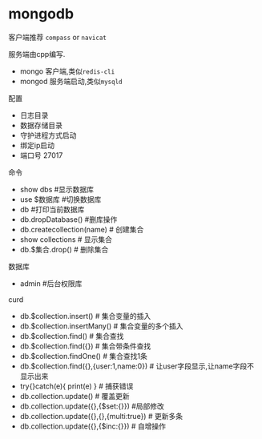 # mongodb

客户端推荐 `compass` or `navicat`

服务端由cpp编写.
- mongo 客户端,类似`redis-cli`
- mongod 服务端启动,类似`mysqld`

配置
- 日志目录
- 数据存储目录
- 守护进程方式启动
- 绑定ip启动
- 端口号 27017

命令
- show dbs #显示数据库
- use $数据库 #切换数据库
- db #打印当前数据库
- db.dropDatabase() #删库操作
- db.createcollection(name) # 创建集合
- show collections # 显示集合
- db.$集合.drop() # 删除集合

数据库
- admin #后台权限库

curd
- db.$collection.insert() # 集合变量的插入
- db.$collection.insertMany() # 集合变量的多个插入
- db.$collection.find() # 集合查找
- db.$collection.find({}) # 集合带条件查找
- db.$collection.findOne() # 集合查找1条
-  db.$collection.find({},{user:1,name:0}) # 让user字段显示,让name字段不显示出来
-  try{}catch(e){ print(e) } # 捕获错误
-  db.collection.update() # 覆盖更新
-  db.collection.update({},{$set:{}}) #局部修改
-  db.collection.update({},{},{multi:true}) # 更新多条
-  db.collection.update({},{$inc:{}}) # 自增操作

  
